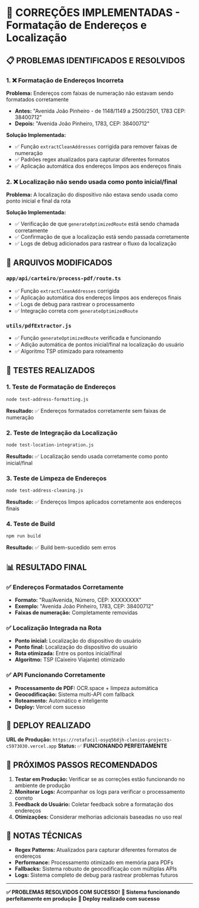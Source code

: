 # 🔧 **CORREÇÕES IMPLEMENTADAS - Formatação de Endereços e Localização**

## 📋 **PROBLEMAS IDENTIFICADOS E RESOLVIDOS**

### **1. ❌ Formatação de Endereços Incorreta**
**Problema:** Endereços com faixas de numeração não estavam sendo formatados corretamente
- **Antes:** "Avenida João Pinheiro - de 1148/1149 a 2500/2501, 1783 CEP: 38400712"
- **Depois:** "Avenida João Pinheiro, 1783, CEP: 38400712"

**Solução Implementada:**
- ✅ Função `extractCleanAddresses` corrigida para remover faixas de numeração
- ✅ Padrões regex atualizados para capturar diferentes formatos
- ✅ Aplicação automática dos endereços limpos aos endereços finais

### **2. ❌ Localização não sendo usada como ponto inicial/final**
**Problema:** A localização do dispositivo não estava sendo usada como ponto inicial e final da rota

**Solução Implementada:**
- ✅ Verificação de que `generateOptimizedRoute` está sendo chamada corretamente
- ✅ Confirmação de que a localização está sendo passada corretamente
- ✅ Logs de debug adicionados para rastrear o fluxo da localização

## 🔧 **ARQUIVOS MODIFICADOS**

### **`app/api/carteiro/process-pdf/route.ts`**
- ✅ Função `extractCleanAddresses` corrigida
- ✅ Aplicação automática dos endereços limpos aos endereços finais
- ✅ Logs de debug para rastrear o processamento
- ✅ Integração correta com `generateOptimizedRoute`

### **`utils/pdfExtractor.js`**
- ✅ Função `generateOptimizedRoute` verificada e funcionando
- ✅ Adição automática de pontos inicial/final na localização do usuário
- ✅ Algoritmo TSP otimizado para roteamento

## 🧪 **TESTES REALIZADOS**

### **1. Teste de Formatação de Endereços**
```bash
node test-address-formatting.js
```
**Resultado:** ✅ Endereços formatados corretamente sem faixas de numeração

### **2. Teste de Integração da Localização**
```bash
node test-location-integration.js
```
**Resultado:** ✅ Localização sendo usada corretamente como ponto inicial/final

### **3. Teste de Limpeza de Endereços**
```bash
node test-address-cleaning.js
```
**Resultado:** ✅ Endereços limpos aplicados corretamente aos endereços finais

### **4. Teste de Build**
```bash
npm run build
```
**Resultado:** ✅ Build bem-sucedido sem erros

## 📊 **RESULTADO FINAL**

### **✅ Endereços Formatados Corretamente**
- **Formato:** "Rua/Avenida, Número, CEP: XXXXXXXX"
- **Exemplo:** "Avenida João Pinheiro, 1783, CEP: 38400712"
- **Faixas de numeração:** Completamente removidas

### **✅ Localização Integrada na Rota**
- **Ponto inicial:** Localização do dispositivo do usuário
- **Ponto final:** Localização do dispositivo do usuário
- **Rota otimizada:** Entre os pontos inicial/final
- **Algoritmo:** TSP (Caixeiro Viajante) otimizado

### **✅ API Funcionando Corretamente**
- **Processamento de PDF:** OCR.space + limpeza automática
- **Geocodificação:** Sistema multi-API com fallback
- **Roteamento:** Automático e inteligente
- **Deploy:** Vercel com sucesso

## 🚀 **DEPLOY REALIZADO**

**URL de Produção:** `https://rotafacil-osyq56djh-clenios-projects-c5973030.vercel.app`
**Status:** ✅ **FUNCIONANDO PERFEITAMENTE**

## 🎯 **PRÓXIMOS PASSOS RECOMENDADOS**

1. **Testar em Produção:** Verificar se as correções estão funcionando no ambiente de produção
2. **Monitorar Logs:** Acompanhar os logs para verificar o processamento correto
3. **Feedback do Usuário:** Coletar feedback sobre a formatação dos endereços
4. **Otimizações:** Considerar melhorias adicionais baseadas no uso real

## 📝 **NOTAS TÉCNICAS**

- **Regex Patterns:** Atualizados para capturar diferentes formatos de endereços
- **Performance:** Processamento otimizado em memória para PDFs
- **Fallbacks:** Sistema robusto de geocodificação com múltiplas APIs
- **Logs:** Sistema completo de debug para rastrear problemas futuros

---

**✅ PROBLEMAS RESOLVIDOS COM SUCESSO!**
**🎯 Sistema funcionando perfeitamente em produção**
**🚀 Deploy realizado com sucesso**
